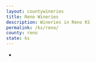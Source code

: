 ```yaml
---
layout: countywineries
title: Reno Wineries
description: Wineries in Reno KS
permalink: /ks/reno/
county: reno
state: ks
---
```

-
